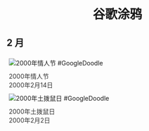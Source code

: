 
<h1 align="center"> 谷歌涂鸦 </h1>




## 2 月

<div class="image">


<img src="//www.google.com/logos/2000/valentine.gif" alt="2000年情人节 #GoogleDoodle" style="margin: 5px"/>
<div class="info" style="font-size: 14px; color:#333333; margin:5px"><div class="title">2000年情人节</div><div class="date">2000年2月14日</div></div>

<img src="//www.google.com/logos/2000/groundhog.gif" alt="2000年土拨鼠日 #GoogleDoodle" style="margin: 5px"/>
<div class="info" style="font-size: 14px; color:#333333; margin:5px"><div class="title">2000年土拨鼠日</div><div class="date">2000年2月2日</div></div>

</div>








